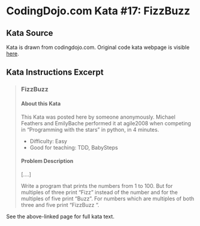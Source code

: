 # CodingDojo.com Kata #17: FizzBuzz

## Kata Source

Kata is drawn from codingdojo.com. Original code kata webpage is visible
[here](https://codingdojo.org/kata/FizzBuzz/).

## Kata Instructions Excerpt

> ### FizzBuzz
> 
> #### About this Kata
> 
> This Kata was posted here by someone anonymously. Michael Feathers and
> EmilyBache performed it at agile2008 when competing in “Programming with the
> stars” in python, in 4 minutes.
> 
> * Difficulty: Easy
> * Good for teaching: TDD, BabySteps
> 
> #### Problem Description
> 
> [….]
> 
> Write a program that prints the numbers from 1 to 100. But for multiples of
> three print “Fizz” instead of the number and for the multiples of five
> print “Buzz”. For numbers which are multiples of both three and five print
> “FizzBuzz “.

See the above-linked page for full kata text.
